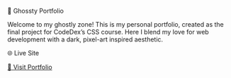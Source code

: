 👻 Ghossty Portfolio

Welcome to my ghostly zone! This is my personal portfolio, created as the final project for CodeDex’s CSS course. Here I blend my love for web development with a dark, pixel-art inspired aesthetic.

🌐 Live Site

[🔗 Visit Portfolio](https://ghossty55.github.io/Ghossty-portfolio/)
